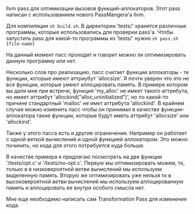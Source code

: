 llvm pass для оптимизации вызовов функций-аллокаторов.
Этот pass написан с использованием нового PassMangera'а llvm.

Для компиляции `sh build.sh`. В директории 'tests/' хранятся различные программы,
которые использовались для проверки pass'а. Чтобы запустить pass для какой-то
программы из 'tests/' нужно `sh pass.sh {file-name}`


На данный момент пасс проходит и говорит можно ли оптимизировать данную
программу или нет.

Несколько слов про реализацию, пасс считает функции аллокаторы - те функции,
которые имеют аттриубут 'allocsize'. Я почти уверен что это не все функции,
которые умеют аллоцировать память. В примере котором вы дали мне при
встрече, функция 'my_alloc' не имеет такого аттрибута, но имеет аттрибут
'allockind("alloc,uninitialized")', но по какой-то причине стандартный
'malloc' не имет аттрибута 'allockind'. В крайнем случае можно изменить пасс
чтобы он принимал в качестве функции-аллокатора такие функции, которые
будут иметь аттрибут 'allocsize' или 'allockind'.

Также у этого пасса есть и другие ограничения. Например он
работает с одной веткой вычислений и одной функцией аллокатором.
Это можно починить, но кода для этого потребуется куда больше.


В качестве примера я предлагаю посмотреть на две функции '/tests/opt.c'
и '/tests/no-opt.c'. Первую мы оптимизировать можем, тк, только в
в низковероятной ветви вычислений мы используем выделенную память.
Вторую же оптимизировать уже нельзя тк в высоковероятной ветви вычислений
мы используем аллоцированную память и аллоцировать ее внутри особого смысла нет.

Мне еще необходимо написать сам Transformation Pass для изменения кода.
